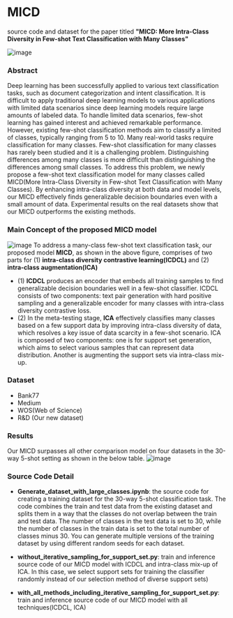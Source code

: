 # MICD
source code and dataset for the paper titled **"MICD: More Intra-Class Diversity in Few-shot Text Classification with Many Classes"**

![image](https://github.com/rayjang/MICD/assets/9244296/139208f9-b010-4d34-9665-272bf496bca7)

### Abstract
Deep learning has been successfully applied to various text classification tasks, such as document categorization and intent classification. It is difficult to apply traditional deep learning models to various applications with limited data scenarios since deep learning models require large amounts of labeled data. To handle limited data scenarios, few-shot learning has gained interest and achieved remarkable performance. However, existing few-shot classification methods aim to classify a limited of classes, typically ranging from 5 to 10. Many real-world tasks require classification for many classes. Few-shot classification for many classes has rarely been studied and it is a challenging problem. Distinguishing differences among many classes is more difficult than distinguishing the differences among small classes. To address this problem, we newly propose a few-shot text classification model for many classes called MICD(More Intra-Class Diversity in Few-shot Text Classification with Many Classes). By enhancing intra-class diversity at both data and model levels, our MICD effectively finds generalizable decision boundaries even with a small amount of data. Experimental results on the real datasets show that our MICD outperforms the existing methods.

### Main Concept of the proposed MICD model
![image](https://github.com/rayjang/MICD/assets/9244296/f2301ece-7c2d-41a0-afb4-7262055d77d9)
To address a many-class few-shot text classification task, our proposed model **MICD**, as shown in the above figure, comprises of two parts for (1) **intra-class diversity contrastive learning(ICDCL)** and (2) **intra-class augmentation(ICA)**

- (1)  **ICDCL** produces an encoder that embeds all training samples to find generalizable decision boundaries well in a few-shot classifier. ICDCL consists of two components: text pair generation with hard positive sampling and a generalizable encoder for many classes with intra-class diversity contrastive loss.
- (2) In the meta-testing stage, **ICA** effectively classifies many classes based on a few support data by improving intra-class diversity of data, which resolves a key issue of data scarcity in a few-shot scenario. ICA is composed of two components: one is for support set generation, which aims to select various samples that can represent data distribution. Another is augmenting the support sets via intra-class mix-up.
  
### Dataset
- Bank77
- Medium
- WOS(Web of Science)
- R&D (Our new dataset)


### Results
Our MICD surpasses all other comparison model on four datasets in the 30-way 5-shot setting as shown in the below table.
![image](https://github.com/rayjang/MICD/assets/9244296/cf6fe56c-4683-4d13-8450-40a265ef4a23)

### Source Code Detail
- **Generate_dataset_with_large_classes.ipynb**: the source code for creating a training dataset for the 30-way 5-shot classification task. The code combines the train and test data from the existing dataset and splits them in a way that the classes do not overlap between the train and test data. The number of classes in the test data is set to 30, while the number of classes in the train data is set to the total number of classes minus 30. You can generate multiple versions of the training dataset by using different random seeds for each dataset.

- **without_iterative_sampling_for_support_set.py**: train and inference source code of our MICD model with ICDCL and intra-class mix-up of ICA. In this case, we select support sets for training the classifier randomly instead of our selection method of diverse support sets)

- **with_all_methods_including_iterative_sampling_for_support_set.py**: train and inference source code of our MICD model with all techniques(ICDCL, ICA)

